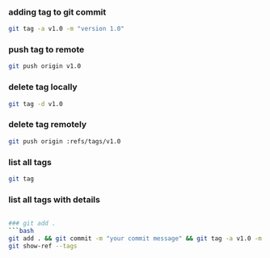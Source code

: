 ### adding tag to git commit
```bash
git tag -a v1.0 -m "version 1.0"
```
### push tag to remote
```bash
git push origin v1.0
```
### delete tag locally
```bash
git tag -d v1.0
```
### delete tag remotely
```bash
git push origin :refs/tags/v1.0
```
### list all tags
```bash
git tag
```
### list all tags with details
```bash

### git add .
```bash
git add . && git commit -m "your commit message" && git tag -a v1.0 -m "version 1.0" && git push origin v1.0
git show-ref --tags
```